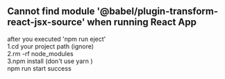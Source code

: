## Cannot find module '@babel/plugin-transform-react-jsx-source' when running React App  
after you executed 'npm run eject'  
1.cd your project path (ignore)  
2.rm -rf node_modules  
3.npm install (don't use yarn )  
npm run start success  